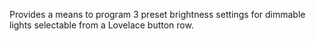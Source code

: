Provides a means to program 3 preset brightness settings for dimmable lights selectable from a Lovelace button row.
